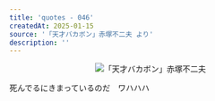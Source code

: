 ```yaml
---
title: 'quotes - 046'
createdAt: 2025-01-15
source: '「天才バカボン」赤塚不二夫 より'
description: ''
---
```

<div style="display:flex;justify-content: center; margin-bottom:1em;">
<img src="https://i.gyazo.com/370977edf9e133802390ff5ad28a98ba.jpg" alt="「天才バカボン」赤塚不二夫 " 
    style="max-width:450px;">
</div>

死んでるにきまっているのだ　ワハハハ